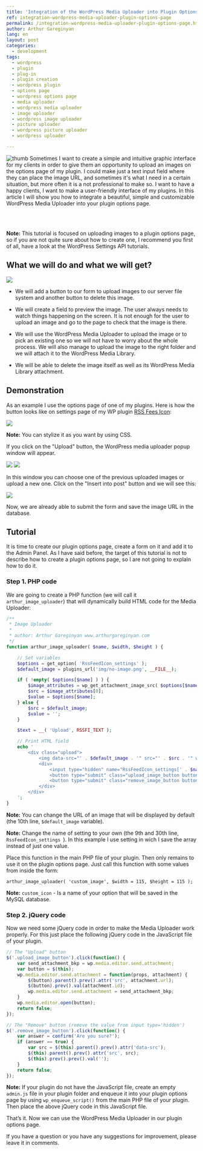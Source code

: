 ```yaml
---
title: 'Integration of the WordPress Media Uploader into Plugin Options Page'
ref: integration-wordpress-media-uploader-plugin-options-page
permalink: /integration-wordpress-media-uploader-plugin-options-page.html
author: Arthur Gareginyan
lang: en
layout: post
categories:
  - development
tags:
  - wordpress
  - plugin
  - plug-in
  - plugin creation
  - wordpress plugin
  - options page
  - wordpress options page
  - media uploader
  - wordpress media uploader
  - image uploader
  - wordpress image uploader
  - picture uploader
  - wordpress picture uploader
  - wordpress uploader 

---
```


![thumb](/images/integration-wordpress-media-uploader-plugin-options-page/1.png)
Sometimes I want to create a simple and intuitive graphic interface for my clients in order to give them an opportunity to upload an images on the options page of my plugin. I could make just a text input field where they can place the image URL, and sometimes it's what I need in a certain situation, but more often it is a not professional to make so. I want to have a happy clients, I want to make a user-friendly interface of my plugins. In this article I will show you how to integrate a beautiful, simple and customizable WordPress Media Uploader into your plugin options page.


<br><br>

**Note:** This tutorial is focused on uploading images to a plugin options page, so if you are not quite sure about how to create one, I recommend you first of all, have a look at the WordPress Settings API tutorials.


## What we will do and what we will get?

![](/images/integration-wordpress-media-uploader-plugin-options-page/1.png)

* We will add a button to our form to upload images to our server file system and another button to delete this image.

* We will create a field to preview the image. The user always needs to watch things happening on the screen. It is not enough for the user to upload an image and go to the page to check that the image is there.

* We will use the WordPress Media Uploader to upload the image or to pick an existing one so we will not have to worry about the whole process. We will also manage to upload the image to the right folder and we will attach it to the WordPress Media Library.

* We will be able to delete the image itself as well as its WordPress Media Library attachment.



## Demonstration

As an example I use the options page of one of my plugins. Here is how the button looks like on settings page of my WP plugin [RSS Fees Icon](https://wordpress.org/plugins/rss-feed-icon/):

![](/images/integration-wordpress-media-uploader-plugin-options-page/2.png)

**Note:** You can stylize it as you want by using CSS.

If you click on the "Upload" button, the WordPress media uploader popup window will appear.

![](/images/integration-wordpress-media-uploader-plugin-options-page/3.png)
![](/images/integration-wordpress-media-uploader-plugin-options-page/4.png)

In this window you can choose one of the previous uploaded images or upload a new one. Click on the "Insert into post" button and we will see this:

![](/images/integration-wordpress-media-uploader-plugin-options-page/5.png)

Now, we are already able to submit the form and save the image URL in the database.



## Tutorial

It is time to create our plugin options page, create a form on it and add it to the Admin Panel. As I have said before, the target of this tutorial is not to describe how to create a plugin options page, so I are not going to explain how to do it.


### Step 1. PHP code

We are going to create a PHP function (we will call it `arthur_image_uploader`) that will dynamically build HTML code for the Media Uploader:


```php
/**
 * Image Uploader
 * 
 * author: Arthur Gareginyan www.arthurgareginyan.com
 */
function arthur_image_uploader( $name, $width, $height ) {

    // Set variables
    $options = get_option( 'RssFeedIcon_settings' );
    $default_image = plugins_url('img/no-image.png', __FILE__);

    if ( !empty( $options[$name] ) ) {
        $image_attributes = wp_get_attachment_image_src( $options[$name], array( $width, $height ) );
        $src = $image_attributes[0];
        $value = $options[$name];
    } else {
        $src = $default_image;
        $value = '';
    }

    $text = __( 'Upload', RSSFI_TEXT );

    // Print HTML field
    echo '
        <div class="upload">
            <img data-src="' . $default_image . '" src="' . $src . '" width="' . $width . 'px" height="' . $height . 'px" />
            <div>
                <input type="hidden" name="RssFeedIcon_settings[' . $name . ']" id="RssFeedIcon_settings[' . $name . ']" value="' . $value . '" />
                <button type="submit" class="upload_image_button button">' . $text . '</button>
                <button type="submit" class="remove_image_button button">&times;</button>
            </div>
        </div>
    ';
}
```

**Note:** You can change the URL of an image that will be displayed by default (the 10th line, `$default_image` variable).

**Note:** Change the name of setting to your own (the 9th and 30th line, `RssFeedIcon_settings `). In this example I use setting in wich I save the array instead of just one value.

Place this function in the main PHP file of your plugin. Then only remains to use it on the plugin options page. Just call this function with some values from inside the form:

```
arthur_image_uploader( 'custom_image', $width = 115, $height = 115 );
```

**Note:** `custom_icon` - Is a name of your option that will be saved in the MySQL database.



### Step 2. jQuery code

Now we need some jQuery code in order to make the Media Uploader work properly. For this just place the following jQuery code in the JavaScript file of your plugin.

```js
// The "Upload" button
$('.upload_image_button').click(function() {
	var send_attachment_bkp = wp.media.editor.send.attachment;
	var button = $(this);
	wp.media.editor.send.attachment = function(props, attachment) {
		$(button).parent().prev().attr('src', attachment.url);
		$(button).prev().val(attachment.id);
		wp.media.editor.send.attachment = send_attachment_bkp;
	}
	wp.media.editor.open(button);
	return false;
});

// The "Remove" button (remove the value from input type='hidden')
$('.remove_image_button').click(function() {
	var answer = confirm('Are you sure?');
	if (answer == true) {
		var src = $(this).parent().prev().attr('data-src');
		$(this).parent().prev().attr('src', src);
		$(this).prev().prev().val('');
	}
	return false;
});
```

**Note:** If your plugin do not have the JavaScript file, create an empty `admin.js` file in your plugin folder and enqueue it into your plugin options page by using `wp_enqueue_script()` from the main PHP file of your plugin. Then place the above jQuery code in this JavaScript file.


That’s it. Now we can use the WordPress Media Uploader in our plugin options page.

If you have a question or you have any suggestions for improvement, please leave it in comments.
